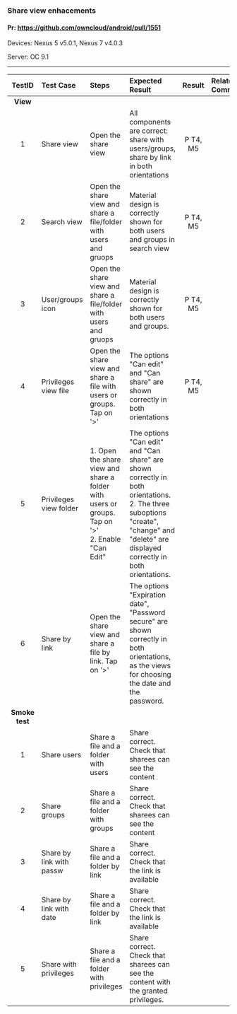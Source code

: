 ###  Share view enhacements 

#### Pr: https://github.com/owncloud/android/pull/1551

Devices: Nexus 5 v5.0.1, Nexus 7 v4.0.3

Server:
OC 9.1

---

 
| TestID | Test Case | Steps | Expected Result | Result | Related Comment |
| :----: | :-------- | :---- | :-------------- | :----: | :-------------- |
|**View**||||||
| 1 | Share view | Open the share view |  All components are correct: share with users/groups, share by link in both orientations | P T4, M5 |  |
| 2 | Search view | Open the share view and share a file/folder with users and gruops|  Material design is correctly shown for both users and groups in search view  | P T4, M5 |  |
| 3 | User/groups icon | Open the share view and share a file/folder with users and gruops|  Material design is correctly shown for both users and groups.  | P T4, M5 |  |
| 4 | Privileges view file | Open the share view and share a file with users or groups. Tap on '>'| The options "Can edit" and "Can share" are shown correctly in both orientations  | P T4, M5 |  |
| 5 | Privileges view folder | 1. Open the share view and share a folder with users or groups. Tap on '>'<br>2. Enable "Can Edit"| The options "Can edit" and "Can share" are shown correctly in both orientations.<br>2. The three suboptions "create", "change" and "delete" are displayed correctly in both orientations.   |  |  |
| 6 | Share by link | Open the share view and share a file by link. Tap on '>'| The options "Expiration date", "Password secure" are shown correctly in both orientations, as the views for choosing the date and the password. |  |  |
|**Smoke test**||||||
| 1 | Share users | Share a file and a folder with users | Share correct. Check that sharees can see the content |  |  |
| 2 | Share groups | Share a file and a folder with groups | Share correct. Check that sharees can see the content |  |  |
| 3 | Share by link with passw | Share a file and a folder by link | Share correct. Check that the link is available |  |  |
| 4 | Share by link with date | Share a file and a folder by link | Share correct. Check that the link is available |  |  |
| 5 | Share with privileges | Share a file and a folder with privileges | Share correct. Check that sharees can see the content with the granted privileges. |  |  |
